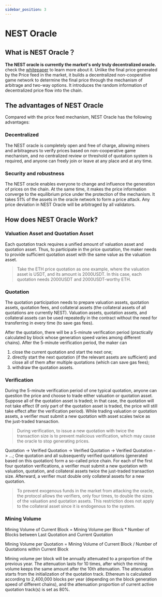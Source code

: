 ```yaml
---
sidebar_position: 3
---
```



# NEST Oracle

## What is NEST Oracle？
**The NEST oracle is currently the market's only truly decentralized oracle.** check the [whitepaper](https://www.nestprotocol.org/doc/ennestwhitepaper.pdf) to learn more about it.
Unlike the final price generated by the Price feed in the market, it builds a decentralized non-cooperative game network to determine the final price through the mechanism of arbitrage and two-way options. It introduces the random information of decentralized price flow into the chain.

## The advantages of NEST Oracle
Compared with the price feed mechanism, NEST Oracle has the following advantages:
### Decentralized
The NEST oracle is completely open and free of charge, allowing miners and arbitrageurs to verify prices based on non-cooperative game mechanism, and no centralized review or threshold of quotation system is required, and anyone can freely join or leave at any place and at any time. 
### Security and robustness
The NEST oracle enables everyone to change and influence the generation of prices on the chain. At the same time, it makes the price information converge to the equilibrium price under the protection of the mechanism. It takes 51% of the assets in the oracle network to form a price attack. Any price deviation in NEST Oracle will be arbitraged by all validators.

## How does NEST Oracle Work?

[//]: # (![image5]&#40;./Images/NEST5.png&#41;)

### Valuation Asset and Quotation Asset

Each quotation track requires a unified amount of valuation asset and quotation asset. Thus, to participate in the price quotation, the maker needs to provide sufficient quotation asset with the same value as the valuation asset.

> Take the ETH price quotation as one example, where the valuation asset is USDT, and its amount is 2000USDT. In this case, each quotation needs 2000USDT and 2000USDT-worthy ETH.

### Quotation

The quotation participation needs to prepare valuation assets, quotation assets, quotation fees, and collateral assets (the collateral assets of all quotations are currently NEST). Valuation assets, quotation assets, and collateral assets can be used repeatedly in the contract without the need for transferring in every time (to save gas fees).

After the quotation, there will be a 5-minute verification period (practically calculated by block whose generation speed varies among different chains). After the 5-minute verification period, the maker can

1. close the current quotation and start the next one;
2. directly start the next quotation (if the relevant assets are sufficient) and close all of them after multiple quotations (which can save gas fees);
3. withdraw the quotation assets.

### Verification

During the 5-minute verification period of one typical quotation, anyone can question the price and choose to trade either valuation or quotation asset. Suppose all of the quotation asset is traded; in that case, the quotation will not take effect (If only part of the quotation asset is traded, the price will still take effect after the verification period). While trading valuation or quotation assets, a verifier must submit a new quotation with asset scales twice as the just-traded transaction.

> During verification, to issue a new quotation with twice the transaction size is to prevent malicious verification, which may cause the oracle to stop generating prices.

Quotation -> Verified Quotation -> Verified Quotation -> Verified Quotation -> …; One quotation and all subsequently verified quotations (generated based on this quotation) form a so-called price chain. For each of the first four quotation verifications, a verifier must submit a new quotation with valuation, quotation, and collateral assets twice the just-traded transaction size. Afterward, a verifier must double only collateral assets for a new quotation.

> To prevent exogenous funds in the market from attacking the oracle, the protocol allows the verifiers, only four times, to double the sizes of the valuation and quotation assets. This restriction does not apply to the collateral asset since it is endogenous to the system.

### Mining Volume

Mining Volume of Current Block = Mining Volume per Block * Number of Blocks between Last Quotation and Current Quotation

Mining Volume per Quotation = Mining Volume of Current Block / Number of Quotations within Current Block

Mining volume per block will be annually attenuated to a proportion of the previous year. The attenuation lasts for 10 times, after which the mining volume keeps the same amount after the 10th attenuation. The attenuation starts from the initialization of the quotation track. Ethereum is calculated according to 2,400,000 blocks per year (depending on the block generation speed of different chains), and the attenuation proportion of current active quotation track(s) is set as 80%.



